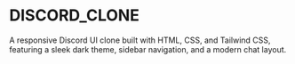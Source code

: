 # DISCORD_CLONE
A responsive Discord UI clone built with HTML, CSS, and Tailwind CSS, featuring a sleek dark theme, sidebar navigation, and a modern chat layout.
